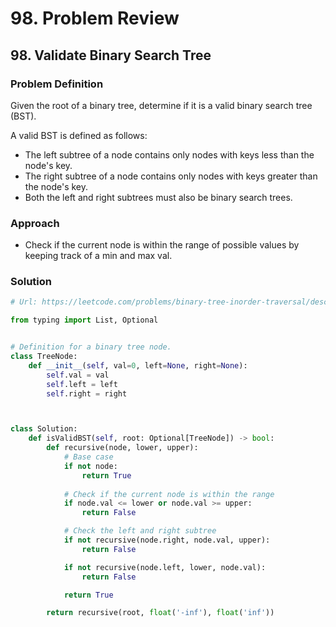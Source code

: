 # 98. Problem Review

## 98. Validate Binary Search Tree

### Problem Definition
Given the root of a binary tree, determine if it is a valid binary search tree (BST).

A valid BST is defined as follows:
- The left subtree of a node contains only nodes with keys less than the node's key.
- The right subtree of a node contains only nodes with keys greater than the node's key.
- Both the left and right subtrees must also be binary search trees.

### Approach
- Check if the current node is within the range of possible values by keeping track of a min and max val.

### Solution

```python
# Url: https://leetcode.com/problems/binary-tree-inorder-traversal/description/

from typing import List, Optional


# Definition for a binary tree node.
class TreeNode:
    def __init__(self, val=0, left=None, right=None):
        self.val = val
        self.left = left
        self.right = right



class Solution:
    def isValidBST(self, root: Optional[TreeNode]) -> bool:
        def recursive(node, lower, upper):
            # Base case
            if not node:
                return True
            
            # Check if the current node is within the range
            if node.val <= lower or node.val >= upper:
                return False

            # Check the left and right subtree
            if not recursive(node.right, node.val, upper):
                return False

            if not recursive(node.left, lower, node.val):
                return False

            return True

        return recursive(root, float('-inf'), float('inf'))
```